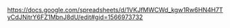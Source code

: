 https://docs.google.com/spreadsheets/d/1VKJfMWCWd_kgw1Rw6HN4H7TyCdJNitrY6FZ1MbnJ8dU/edit#gid=1566973732